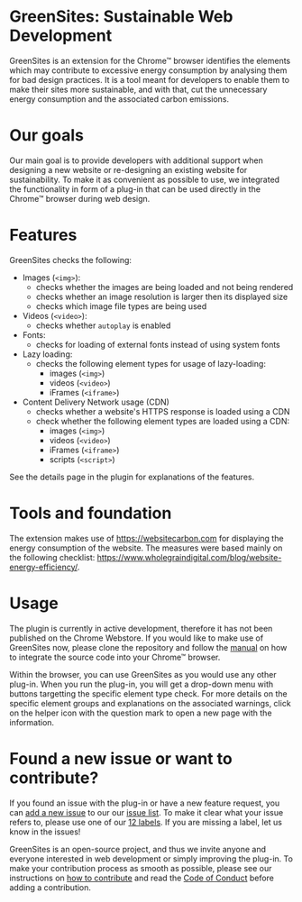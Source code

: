 # GreenSites: Sustainable Web Development
GreenSites is an extension for the Chrome™ browser identifies the elements which may contribute to excessive energy consumption by analysing them for bad design practices. It is a tool meant for developers to enable them to make their sites more sustainable, and with that, cut the unnecessary energy consumption and the associated carbon emissions. 

# Our goals

Our main goal is to provide developers with additional support when designing a new website or re-designing an existing website for sustainability. To make it as convenient as possible to use, we integrated the functionality in form of a plug-in that can be used directly in the Chrome™ browser during web design. 

# Features

GreenSites checks the following: 
- Images (`<img>`):
    - checks whether the images are being loaded and not being rendered
    - checks whether an image resolution is larger then its displayed size
    - checks which image file types are being used
- Videos (`<video>`):
    - checks whether `autoplay` is enabled
- Fonts:
    - checks for loading of external fonts instead of using system fonts
- Lazy loading:
    - checks the following element types for usage of lazy-loading:
        - images (`<img>`)
        - videos (`<video>`)
        - iFrames (`<iframe>`)
- Content Delivery Network usage (CDN)
    - checks whether a website's HTTPS response is loaded using a CDN
    - check whether the following element types are loaded using a CDN:
        - images (`<img>`)
        - videos (`<video>`)
        - iFrames (`<iframe>`)
        - scripts (`<script>`)

See the details page in the plugin for explanations of the features. 

# Tools and foundation

The extension makes use of https://websitecarbon.com for displaying the energy consumption of the website. The measures were based mainly on the following checklist: https://www.wholegraindigital.com/blog/website-energy-efficiency/. 

# Usage

The plugin is currently in active development, therefore it has not been published on the Chrome Webstore. If you would like to make use of GreenSites now, please clone the repository and follow the [manual](https://www.thesslstore.com/blog/install-a-chrome-extension/) on how to integrate the source code into your Chrome™ browser.

Within the browser, you can use GreenSites as you would use any other plug-in. When you run the plug-in, you will get a drop-down menu with buttons targetting the specific element type check. For more details on the specific element groups and explanations on the associated warnings, click on the helper icon with the question mark to open a new page with the information.

# Found a new issue or want to contribute?

If you found an issue with the plug-in or have a new feature request, you can [add a new issue](https://github.com/nstruharova/green-sites/issues/new/choose) to our our [issue list](https://github.com/nstruharova/green-sites/issues). To make it clear what your issue refers to, please use one of our [12 labels](https://github.com/nstruharova/green-sites/labels). If you are missing a label, let us know in the issues!

GreenSites is an open-source project, and thus we invite anyone and everyone interested in web development or simply improving the plug-in. To make your contribution process as smooth as possible, please see our instructions on [how to contribute](https://github.com/nstruharova/green-sites/blob/main/CONTRIBUTING.md) and read the [Code of Conduct](https://github.com/nstruharova/green-sites/blob/v1.0.0/CODE_OF_CONDUCT.md) before adding a contribution.
